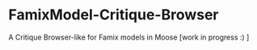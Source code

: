 # FamixModel-Critique-Browser
A Critique Browser-like for Famix models in Moose [work in progress :) ]
